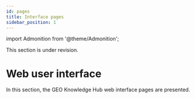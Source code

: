 ```yaml
---
id: pages
title: Interface pages
sidebar_position: 1
---
```


import Admonition from '@theme/Admonition';

<Admonition type="caution" icon="🚧" title="Page under revision">
    <p>This section is under revision.</p>
</Admonition>

# Web user interface

In this section, the GEO Knowledge Hub web interface pages are presented.
